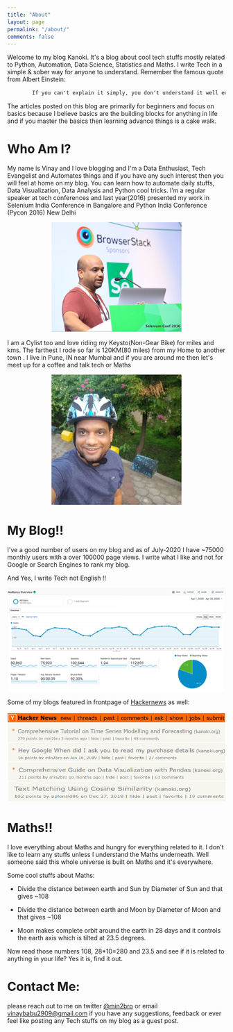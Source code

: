 ```yaml
---
title: "About"
layout: page
permalink: "/about/"
comments: false
---
```

Welcome to my blog Kanoki. It's a blog about cool tech stuffs mostly related to Python, Automation, Data Science, Statistics and Maths. I write Tech in a simple & sober way for anyone to understand. Remember the famous quote from Albert Einstein:

```reStructuredText
    	If you can't explain it simply, you don't understand it well enough.
```

The articles posted on this blog are primarily for beginners and focus on basics because I believe basics are the building blocks for anything in life and if you master the basics then learning advance things is a cake walk.

# Who Am I?

 My name is Vinay and  I love blogging and I'm a Data Enthusiast, Tech Evangelist and Automates things and if you have any such interest then you will feel at home on my blog. You can learn how to automate daily stuffs, Data Visualization, Data Analysis and Python cool tricks. 
I’m a regular speaker at tech conferences and last year(2016) presented my work in Selenium India Conference in Bangalore and Python India Conference (Pycon 2016) New Delhi

<p align="center">
  <img src="/images/about/About_1.png">
</p>
I am a Cylist too and love riding my Keysto(Non-Gear Bike) for miles and kms. The farthest I rode so far is 120KM(80 miles) from my Home to another town . I live in Pune, IN near Mumbai and if you are around me then let's meet up for a coffee and talk tech or Maths

<p align="center">
  <img src="/images/about/About_2.jpg">
</p>

# My Blog!!

I've a good number of users on my blog and as of July-2020 I have ~75000 monthly users with a over 100000 page views. I write what I like and not for Google or Search Engines to rank my blog. 

And Yes, I write Tech not English !!

![Vinay](/images/about/About_4.png)

Some of my blogs featured in frontpage of [Hackernews](https://news.ycombinator.com/) as well:

![Vinay](/images/about/About_3.png)



# Maths!!

I love everything about Maths and hungry for everything related to it. I don't like to learn any stuffs unless I understand the Maths underneath. Well someone said this whole universe is built on Maths and it's everywhere. 

Some cool stuffs about Maths: 

- Divide the distance between earth and Sun by Diameter of Sun and that gives ~108

- Divide the distance between earth and Moon by Diameter of Moon and that gives ~108

- Moon makes complete orbit around the earth in 28 days and it controls the earth axis which is tilted at 23.5 degrees.

Now read those numbers 108, 28*10=280 and 23.5 and see if it is related to anything in your life? Yes it is, find it out.



# Contact Me:

please reach out to me on twitter [@min2bro](https://twitter.com/min2bro) or email <vinaybabu2909@gmail.com> if you have any suggestions, feedback or ever feel like posting any Tech stuffs on my blog as a guest post. 